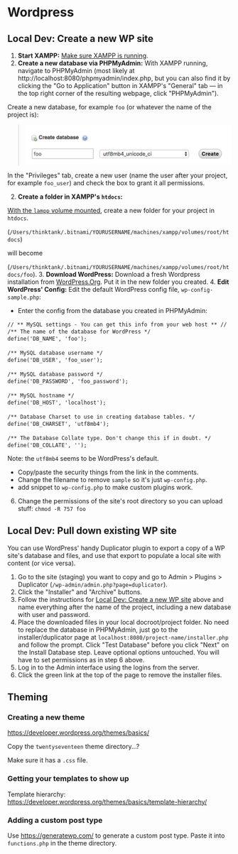 # Wordpress

## Local Dev: Create a new WP site

1. **Start XAMPP:** [Make sure XAMPP is running](stack.md?id=xampp).
1. **Create a new database via PHPMyAdmin:** With XAMPP running, navigate to PHPMyAdmin (most likely at  http://localhost:8080/phpmyadmin/index.php, but you can also find it by clicking the "Go to Application" button in XAMPP's "General" tab — in the top right corner of the resulting webpage, click "PHPMyAdmin").

  Create a new database, for example `foo` (or whatever the name of the project is):

  > ![alt text](images/wordpress/phpmyadmin-createdb.png)

  In the "Privileges" tab, create a new user (name the user after your project, for example `foo_user`) and check the box to grant it all permissions.

2. **Create a folder in XAMPP's `htdocs`:**

  [With the `lampp` volume mounted](stack.md?id=mount-lampp-volume), create a new folder for your project in `htdocs`.

  (`/Users/thinktank/.bitnami/YOURUSERNAME/machines/xampp/volumes/root/htdocs`)

  will become

  (`/Users/thinktank/.bitnami/YOURUSERNAME/machines/xampp/volumes/root/htdocs/foo`).
3. **Download WordPress:** Download a fresh Wordpress installation from [WordPress.Org](https://wordpress.org/download/). Put it in the new folder you created.
4. **Edit WordPress' Config:** Edit the default WordPress config file, `wp-config-sample.php`:
  - Enter the config from the database you created in PHPMyAdmin:

  ```
  // ** MySQL settings - You can get this info from your web host ** //
  /** The name of the database for WordPress */
  define('DB_NAME', 'foo');

  /** MySQL database username */
  define('DB_USER', 'foo_user');

  /** MySQL database password */
  define('DB_PASSWORD', 'foo_password');

  /** MySQL hostname */
  define('DB_HOST', 'localhost');

  /** Database Charset to use in creating database tables. */
  define('DB_CHARSET', 'utf8mb4');

  /** The Database Collate type. Don't change this if in doubt. */
  define('DB_COLLATE', '');
  ```
  Note: the `utf8mb4` seems to be WordPress's default.

  - Copy/paste the security things from the link in the comments.
  - Change the filename to remove `sample` so it's just `wp-config.php`.
  - add snippet to `wp-config.php` to make custom plugins work.


6. Change the permissions of the site's root directory so you can upload stuff:
`chmod -R 757 foo`

## Local Dev: Pull down existing WP site

You can use WordPress' handy Duplicator plugin to export a copy of a WP site's database and files, and use that export to populate a local site with content (or vice versa).

1. Go to the site (staging) you want to copy and go to Admin > Plugins > Duplicator (`/wp-admin/admin.php?page=duplicator`).
2. Click the "Installer" and "Archive" buttons.
4. Follow the instructions for [Local Dev: Create a new WP site](http://localhost:3000/#/wordpress?id=local-dev-create-a-new-wp-site) above and name everything after the name of the project, including a new database with user and password.
3. Place the downloaded files in your local docroot/project folder. No need to replace the database in PHPMyAdmin, just go to the installer/duplicator page at `localhost:8080/project-name/installer.php` and follow the prompt. Click "Test Database" before you click "Next" on the Install Database step. Leave optional options untouched. You will have to set permissions as in step 6 above.
4. Log in to the Admin interface using the logins from the server.
5. Click the green link at the top of the page to remove the installer files.

## Theming

### Creating a new theme

https://developer.wordpress.org/themes/basics/

Copy the `twentyseventeen` theme directory...?

Make sure it has a `.css` file.

### Getting your templates to show up

Template hierarchy: https://developer.wordpress.org/themes/basics/template-hierarchy/

### Adding a custom post type

Use https://generatewp.com/ to generate a custom post type. Paste it into `functions.php` in the theme directory.
